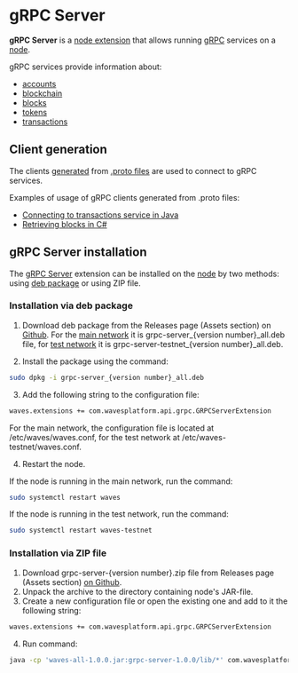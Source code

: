 # gRPC Server

**gRPC Server** is a [node extension](/en/waves-node/extensions)  that allows running [gRPC](https://en.wikipedia.org/wiki/GRPC) services on a [node](/en/blockchain/node).

gRPC services provide information about:

* [accounts](/en/blockchain/account)
* [blockchain](/en/blockchain/blockchain)
* [blocks](/en/blockchain/block)
* [tokens](/en/blockchain/token)
* [transactions](/en/blockchain/transaction)

## Client generation

The clients [generated](https://grpc.io/docs/tutorials/) from [.proto files](https://github.com/wavesplatform/protobuf-schemas) are used to connect to gRPC services.

Examples of usage of gRPC clients generated from .proto files:

* [Connecting to transactions service in Java](https://github.com/wavesplatform/WavesJ/blob/master/examples/src/main/java/GRPCTest.java)
* [Retrieving blocks in C#](https://github.com/wavesplatform/WavesCS/blob/master/WavesCSTests/ProtobufTest.cs)

## gRPC Server installation

The [gRPC Server](/en/waves-node/extensions/grpc-server) extension can be installed on the [node](/en/blockchain/node) by two methods: using [deb package](https://en.wikipedia.org/wiki/Deb_%28file_format%29) or using ZIP file.

### Installation via deb package

1. Download deb package from the Releases page (Assets section) on [Github](https://github.com/wavesplatform/Waves/releases). For the [main network](/en/blockchain/blockchain-network/main-network) it is grpc-server\_{version number}\_all.deb file, for [test network](/en/blockchain/blockchain-network/test-network) it is grpc-server-testnet\_{version number}\_all.deb.

2. Install the package using the command:

```bash
sudo dpkg -i grpc-server_{version number}_all.deb
```

3. Add the following string to the configuration file:

```bash
waves.extensions += com.wavesplatform.api.grpc.GRPCServerExtension
```

For the main network, the configuration file is located at /etc/waves/waves.conf, for the test network at /etc/waves-testnet/waves.conf.

4. Restart the node.

If the node is running in the main network, run the command:

```bash
sudo systemctl restart waves
```

If the node is running in the test network, run the command:

```bash
sudo systemctl restart waves-testnet
```

### Installation via ZIP file

1. Download grpc-server-{version number}.zip file from Releases page (Assets section) [on Github](https://github.com/wavesplatform/Waves/releases).
2. Unpack the archive to the directory containing node's JAR-file.
3. Create a new configuration file or open the existing one and add to it the following string:

```bash
waves.extensions += com.wavesplatform.api.grpc.GRPCServerExtension
```

4. Run command:

```bash
java -cp 'waves-all-1.0.0.jar:grpc-server-1.0.0/lib/*' com.wavesplatform.Application {configuration file name}.conf
```
